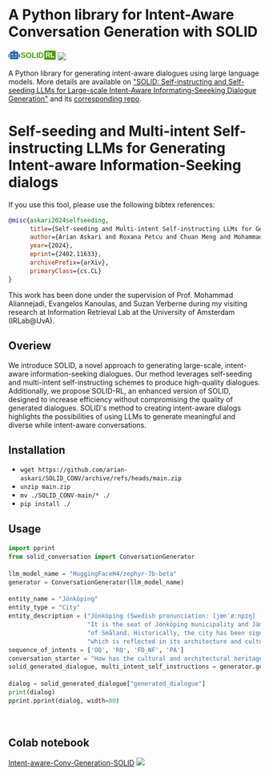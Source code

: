 # A Python library for Intent-Aware Conversation Generation with SOLID 
[<img src= "./figures/solid_logo.png" width=95px />](https://arian-askari.github.io/SOLID/) [<img src= "https://img.shields.io/badge/Language-English-brightgreen"  />](https://arian-askari.github.io/SOLID/)

A Python library for generating intent-aware dialogues using large language models. More details are available on ["SOLID: Self-instructing and Self-seeding LLMs for Large-scale Intent-Aware Informating-Seeeking Dialogue Generation"](https://arxiv.org/abs/2402.11633) and its [corresponding repo](https://github.com/arian-askari/solid).

# Self-seeding and Multi-intent Self-instructing LLMs for Generating Intent-aware Information-Seeking dialogs

If you use this tool, please use the following bibtex references:


```bibtex
@misc{askari2024selfseeding,
      title={Self-seeding and Multi-intent Self-instructing LLMs for Generating Intent-aware Information-Seeking dialogs}, 
      author={Arian Askari and Roxana Petcu and Chuan Meng and Mohammad Aliannejadi and Amin Abolghasemi and Evangelos Kanoulas and Suzan Verberne},
      year={2024},
      eprint={2402.11633},
      archivePrefix={arXiv},
      primaryClass={cs.CL}
}
```

This work has been done under the supervision of Prof. Mohammad Aliannejadi, Evangelos Kanoulas, and Suzan Verberne during my visiting research at Information Retrieval Lab at the University of Amsterdam (IRLab@UvA).

## Overiew
We introduce SOLID, a novel approach to generating large-scale, intent-aware information-seeking dialogues. Our method leverages self-seeding and multi-intent self-instructing schemes to produce high-quality dialogues. Additionally, we propose SOLID-RL, an enhanced version of SOLID, designed to increase efficiency without compromising the quality of generated dialogues. SOLID's method to creating intent-aware dialogs highlights the possibilities of using LLMs to generate meaningful and diverse while intent-aware conversations.


## Installation

- ```wget https://github.com/arian-askari/SOLID_CONV/archive/refs/heads/main.zip```
- ```unzip main.zip```
- ```mv ./SOLID_CONV-main/* ./```
- ```pip install ./```

## Usage

```python
import pprint
from solid_conversation import ConversationGenerator

llm_model_name = "HuggingFaceH4/zephyr-7b-beta"
generator = ConversationGenerator(llm_model_name)

entity_name = "Jönköping"
entity_type = "City"
entity_description = ("Jönköping (Swedish pronunciation: [jœnˈøːnpɪŋ] (listen)) is a city in southern Sweden, situated by the western shore of Lake Vättern. "
                      "It is the seat of Jönköping municipality and Jämtland County, and has a population of 114,418 (2019). Jönköping is part of the Swedish province "
                      "of Småland. Historically, the city has been significant due to its location at the transition between the provinces of Västergötland and Småland, "
                      "which is reflected in its architecture and cultural heritage.")
sequence_of_intents = ['OQ', 'RQ', 'FD_NF', 'PA']
conversation_starter = "How has the cultural and architectural heritage of both Västergötland and Småland influenced the development of Jönköping as a unique city?"
solid_generated_dialogue, multi_intent_self_instructions = generator.generate_dialogue(entity_name, entity_type, entity_description, sequence_of_intents, conversation_starter)

dialog = solid_generated_dialogue["generated_dialogue"]
print(dialog)
pprint.pprint(dialog, width=80)




```

## Colab notebook

[Intent-aware-Conv-Generation-SOLID](https://colab.research.google.com/drive/1Roohw7CVrsSLyvYNedPEowjHOwSYPRTt?usp=sharing) [![](https://colab.research.google.com/assets/colab-badge.svg)](https://colab.research.google.com/drive/1Roohw7CVrsSLyvYNedPEowjHOwSYPRTt?usp=sharing)
